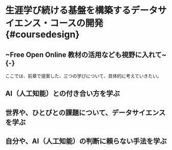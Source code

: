 # 生涯学び続ける基盤を構築するデータサイエンス・コースの開発 {#coursedesign}
## ~Free Open Online 教材の活用なども視野に入れて~ {-}

ここでは、前章で提案した、三つの学びについて、具体的に考えていきたい。

## AI（人工知能）との付き合い方を学ぶ

## 世界や、ひとびとの課題について、データサイエンスを学ぶ

## 自分や、AI（人工知能）の判断に頼らない手法を学ぶ
